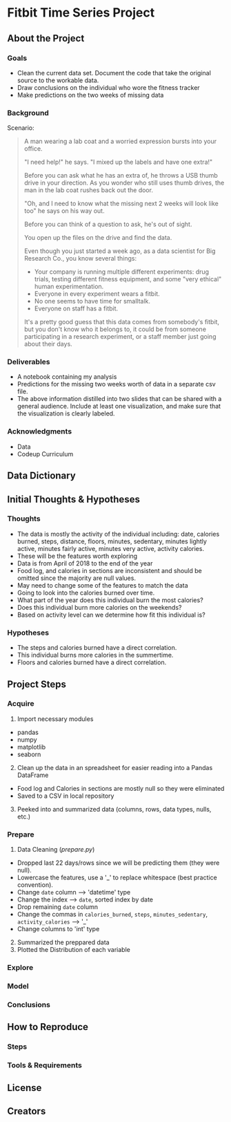 # Fitbit Time Series Project

## About the Project
### Goals
- Clean the current data set. Document the code that take the original source to the workable data.
- Draw conclusions on the individual who wore the fitness tracker
- Make predictions on the two weeks of missing data
### Background
Scenario:
>A man wearing a lab coat and a worried expression bursts into your office.
>
>"I need help!" he says. "I mixed up the labels and have one extra!"
>
>Before you can ask what he has an extra of, he throws a USB thumb drive in your direction. As you wonder who still uses thumb drives, the man in the lab coat rushes back out the door.
>
>"Oh, and I need to know what the missing next 2 weeks will look like too" he says on his way out.
>
>Before you can think of a question to ask, he's out of sight.
>
>You open up the files on the drive and find the data.
>
>Even though you just started a week ago, as a data scientist for Big Research Co., you know several things:
>
>- Your company is running multiple different experiments: drug trials, testing different fitness equipment, and some "very ethical" human experimentation.
>- Everyone in every experiment wears a fitbit.
>- No one seems to have time for smalltalk.
>- Everyone on staff has a fitbit.
>
>It's a pretty good guess that this data comes from somebody's fitbit, but you don't know who it belongs to, it could be from someone participating in a research experiment, or a staff member just going about their days.


### Deliverables
- A notebook containing my analysis
- Predictions for the missing two weeks worth of data in a separate csv file.
- The above information distilled into two slides that can be shared with a general audience. Include at least one visualization, and make sure that the visualization is clearly labeled.

### Acknowledgments
- Data
- Codeup Curriculum

## Data Dictionary

## Initial Thoughts & Hypotheses
### Thoughts
- The data is mostly the activity of the individual including: date, calories burned, steps, distance, floors, minutes, sedentary, minutes lightly active, minutes fairly active, minutes very active, activity calories.
- These will be the features worth exploring
- Data is from April of 2018 to the end of the year
- Food log, and calories in sections are inconsistent and should be omitted since the majority are null values.
- May need to change some of the features to match the data
- Going to look into the calories burned over time.
- What part of the year does this individual burn the most calories?
- Does this individual burn more calories on the weekends?
- Based on activity level can we determine how fit this individual is?

### Hypotheses
- The steps and calories burned have a direct correlation.
- This individual burns more calories in the summertime.
- Floors and calories burned have a direct correlation.

## Project Steps
### Acquire
1. Import necessary modules
  - pandas
  - numpy
  - matplotlib
  - seaborn
2. Clean up the data in an spreadsheet for easier reading into a Pandas DataFrame
  - Food log and Calories in sections are mostly null so they were eliminated
  - Saved to a CSV in local repository
3. Peeked into and summarized data (columns, rows, data types, nulls, etc.)
 
### Prepare
1. Data Cleaning (*prepare.py*)
  - Dropped last 22 days/rows since we will be predicting them (they were null).
  - Lowercase the features, use a '_' to replace whitespace (best practice convention).
  - Change `date` column --> 'datetime' type
  - Change the index --> `date`, sorted index by date
  - Drop remaining `date` column
  - Change the commas in `calories_burned`, `steps`, `minutes_sedentary`, `activity_calories` --> '_'
  - Change columns to 'int' type
2. Summarized the preppared data
3. Plotted the Distribution of each variable

### Explore
### Model
### Conclusions

## How to Reproduce
### Steps
### Tools & Requirements

## License

## Creators

